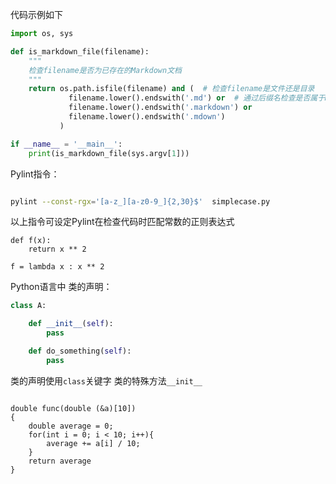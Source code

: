 代码示例如下

``` python
import os, sys

def is_markdown_file(filename):
    """
    检查filename是否为已存在的Markdown文档
    """
    return os.path.isfile(filename) and (  # 检查filename是文件还是目录
             filename.lower().endswith('.md') or  # 通过后缀名检查是否属于Markdown文档
             filename.lower().endswith('.markdown') or 
             filename.lower().endswith('.mdown')
           )

if __name__ = '__main__':
    print(is_markdown_file(sys.argv[1]))
```

Pylint指令：
``` bash

pylint --const-rgx='[a-z_][a-z0-9_]{2,30}$'  simplecase.py

```
以上指令可设定Pylint在检查代码时匹配常数的正则表达式


```
def f(x):
    return x ** 2
```
```
f = lambda x : x ** 2
```

Python语言中
类的声明：
``` python
class A:

    def __init__(self):
        pass

    def do_something(self):
        pass
```
类的声明使用`class`关键字
类的特殊方法`__init__`



```

double func(double (&a)[10])
{
    double average = 0;
    for(int i = 0; i < 10; i++){
        average += a[i] / 10;
    }
    return average
}

```